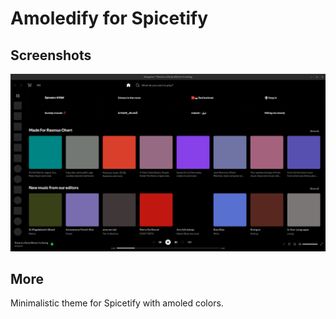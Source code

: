 # Amoledify for Spicetify

## Screenshots

![home](screenshots/home.png)

## More

Minimalistic theme for Spicetify with amoled colors.
